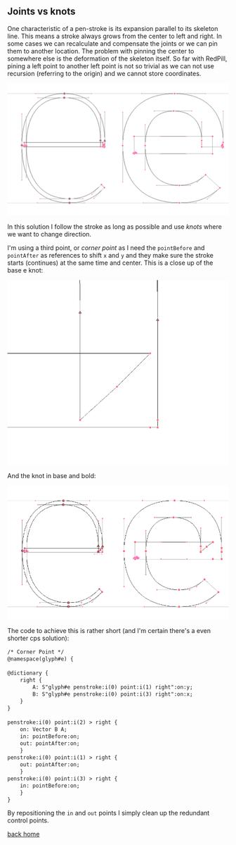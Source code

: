 ## Joints vs knots

One characteristic of a pen-stroke is its expansion  parallel to its skeleton line. This means a stroke always grows from the center to left and right. In some cases we can recalculate and compensate the joints or we can pin them to another location. The problem with pinning the center to somewhere else is the deformation of the skeleton itself. So far with RedPill, pining a left point to another left point is not so trivial as we can not use recursion (referring to the origin) and we cannot store coordinates. 

![image](joint-e.png) 

In this solution I follow the stroke as long as possible and use *knots* where we want to change direction.

I'm using a third point, or *corner point* as I need the `pointBefore` and `pointAfter` as references to shift `x` and `y` and they make sure the stroke starts (continues) at the same time and center. This is a close up of the base e knot:

![image](knot.png) 

And the knot in base and bold:

![image](knot-e.png) 
  
 
The code to achieve this is rather short (and I'm certain there's a even shorter cps solution):

	/* Corner Point */
	@namespace(glyph#e) {
	
	@dictionary {
	    right {
	        A: S"glyph#e penstroke:i(0) point:i(1) right":on:y;
	        B: S"glyph#e penstroke:i(0) point:i(3) right":on:x;
	    }
	}
	
	penstroke:i(0) point:i(2) > right {
	    on: Vector B A;
	    in: pointBefore:on;
	    out: pointAfter:on;
	    }
	penstroke:i(0) point:i(1) > right {
	    out: pointAfter:on;
	    }
	penstroke:i(0) point:i(3) > right {
	    in: pointBefore:on;
	    }    
	}
	
By repositioning the `in` and `out` points I simply clean up the redundant control points.


[back home](https://github.com/metapolator/sean)
